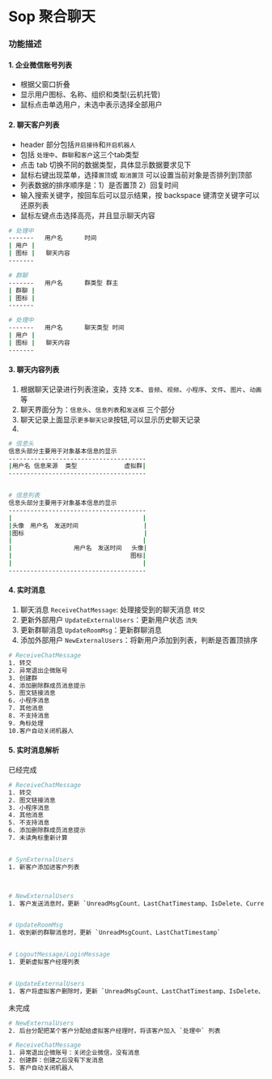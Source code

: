 # Sop 聚合聊天


### 功能描述


#### 1. 企业微信账号列表
- 根据父窗口折叠
- 显示用户图标、名称、组织和类型(云机托管)
- 鼠标点击单选用户，未选中表示选择全部用户


#### 2. 聊天客户列表
- header 部分包括`开启接待`和`开启机器人` 
- 包括 `处理中`、`群聊`和`客户`这三个tab类型
- 点击 tab 切换不同的数据类型，具体显示数据要求见下
- 鼠标右键出现菜单，选择`置顶`或 `取消置顶` 可以设置当前对象是否排列到顶部
- 列表数据的排序顺序是：1）是否置顶 2）回复时间
- 输入搜索关键字，按回车后可以显示结果，按 backspace 键清空关键字可以还原列表
- 鼠标左键点击选择高亮，并且显示聊天内容


```bash
# 处理中
-------   用户名      时间
| 用户 |
| 图标 |   聊天内容
-------

# 群聊
-------   用户名      群类型 群主
| 群聊 |
| 图标 |  
-------

# 处理中
-------   用户名      聊天类型 时间
| 用户 |
| 图标 |   聊天内容
-------
```



#### 3. 聊天内容列表
1. 根据聊天记录进行列表渲染，支持 `文本`、`音频`、`视频`、`小程序`、`文件`、`图片`、`动画`等
2. 聊天界面分为：`信息头`、`信息列表`和`发送框`  三个部分
3. 聊天记录上面显示`更多聊天记录`按钮,可以显示历史聊天记录
4. 

```bash
# 信息头
信息头部分主要用于对象基本信息的显示
--------------------------------------
|用户名 信息来源  类型             虚拟群|
--------------------------------------


# 信息列表
信息头部分主要用于对象基本信息的显示
--------------------------------------
|                                    |
|头像　用户名　发送时间                  |
|图标                                 |
|                                    |
|                 用户名　发送时间　 头像|
|                              　 图标|
|                                    |
--------------------------------------
```





#### 4. 实时消息
1. 聊天消息 `ReceiveChatMessage`: 处理接受到的聊天消息 `转交`
2. 更新外部用户 `UpdateExternalUsers`：更新用户状态 `流失` 
3. 更新群聊消息 `UpdateRoomMsg`：更新群聊消息
4. 添加外部用户 `NewExternalUsers`：将新用户添加到列表，判断是否置顶排序

```bash
# ReceiveChatMessage
1. 转交
2. 异常退出企微账号
3. 创建群
4. 添加删除群成员消息提示
5. 图文链接消息
6. 小程序消息
7. 其他消息
8. 不支持消息
9. 角标处理
10.客户自动关闭机器人
```


#### 5. 实时消息解析

已经完成
```bash
# ReceiveChatMessage
1. 转交
2. 图文链接消息
3. 小程序消息
4. 其他消息
5. 不支持消息
6. 添加删除群成员消息提示
7. 未读角标重新计算


# SynExternalUsers 
1. 新客户添加进客户列表



# NewExternalUsers
1. 客户发送消息时，更新 `UnreadMsgCount、LastChatTimestamp、IsDelete、CurrentReceiptionStatus`


# UpdateRoomMsg
1. 收到新的群聊消息时，更新 `UnreadMsgCount、LastChatTimestamp`


# LogoutMessage/LoginMessage
1. 更新虚拟客户经理列表


# UpdateExternalUsers
1. 客户将虚拟客户删除时，更新 `UnreadMsgCount、LastChatTimestamp、IsDelete、CurrentReceiptionStatus`
```


未完成
```bash
# NewExternalUsers
2. 后台分配把某个客户分配给虚拟客户经理时，将该客户加入 `处理中` 列表

# ReceiveChatMessage
1. 异常退出企微账号：关闭企业微信，没有消息
2. 创建群：创建之后没有下发消息
5. 客户自动关闭机器人
```









